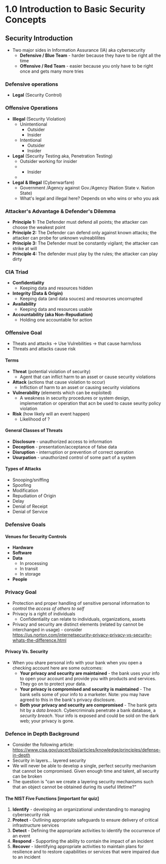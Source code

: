 1.0 Introduction to Basic Security Concepts
========================

## Security Introduction
+ Two major sides in Information Assurance (IA) aka cybersecurity
    + **Defensive / Blue Team** - harder because they have to be right all the time
    + **Offensive / Red Team** - easier because you only have to be right once and gets many more tries

### Defensive operations
+ **Legal** (Security Control)

### Offensive Operations
+ **Illegal** (Security Violation)
    + Unintentional
        + Outsider
        + Insider
    + Intentional
        + Outsider
        + Insider
+ **Legal** (Security Testing aka, Penetration Testing)
    + Outsider working for insider
    + + Insider
    + 
+ **Legal & Illegal** (Cyberwarfare) 
    + Government /Agency against Gov./Agency (Nation State v. Nation State)
    + What's legal and illegal here? Depends on who wins or who you ask

<!-- IMPORTANT INFO -->
### **Attacker's Advantage & Defender's Dilemma**
+ **Principle 1:** The Defender must defend all points; the attacker can choose the weakest point
+ **Principle 2:** The Defender can defend only against known attacks; the attacker can probe for unknown vulreablilites
+ **Principle 3:** The Defender must be constantly vigilant; the attacker can strike at will
+ **Principle 4:** The defender must play by the rules; the attacker can play dirty

### CIA Triad
+ **Confidentiality**
    + Keeping data and resources hidden
+ **Integrity (Data & Origin)**
    + Keeping data (and data souces) and resources uncorrupted
+ **Availability**
    + Keeping data and resources usable
+ **Accountability (aka Non-Repudiation)**
    + Holding one accountable for action

### Offensive Goal
+ Theats and attacks -> Use Vulrebilities -> that cause harm/loss
+ Threats and attacks cause risk

#### Terms
+ **Threat** (potential violation of security)
    + Agent that can inflict harm to an asset or cause security violations
+ **Attack** (actions that cause violation to occur)
    + Infliction of harm to an asset or causing security violations
+ **Vulnerability** (elements which can be exploited)
    + A weakness in security procedures or system design, implementation or operation that acn be used to cause seurity policy violation
+ **Risk** (how likely will an event happen)
    +    Likelihood of ?

#### General Classes of Threats
+ **Disclosure** - unauthorized access to information
+ **Deception** - presentation/acceptance of false data
+ **Disruption** - interruption or prevention of correct operation
+ **Usurpation** - unauthorized control of some part of a system

<!-- Check slides for more notes. It's the table stuff in between the top and bottom info -->

#### Types of Attacks
+ Snooping/sniffing
+ Spoofing
+ Modification
+ Repudiation of Origin
+ Delay
+ Denial of Receipt
+ Denial of Service


### Defensive Goals
#### Venues for Security Controls
+ **Hardware**
+ **Software**
+ **Data**
    + In processing 
    + In transit
    + In storage
+ **People**

### Privacy Goal
+ Protection and proper handling of sensitive personal information to control the *access of others to self*
+ Privacy is a right of individuals
    + Confidentiality can relate to individuals, organizations, assets
+ Privacy and security are distinct elements (related by cannot be interchanged in usage) - consider https://us.norton.com/internetsecurity-privacy-privacy-vs-security-whats-the-difference.html

#### Privacy Vs. Security
+ When you share personal info with your bank when you open a checking account here are some outcomes:
    + **Your privacy and security are maintained** - the bank uses your info to open your account and provide you with products and services. They go on to protect your data.
    + **Your privacy is compromised and security is maintained** - The bank sells some of your info to a marketer. Note: you may have agreed to this in the bank's privacy disclosure.
    + **Both your privacy and security are compromised** - The bank gets hit by a *data breach*. Cybercriminals penetrate a bank database, a *security breach*. Your info is exposed and could be sold on the dark web; your privacy is gone.

### Defence in Depth Background
+ Consider the following article: https://www.cisa.gov/uscert/bsi/articles/knowledge/principles/defense-in-depth
+ Security in layers... layered security
+ We will never be able to develop a single, perfect security mechanism that cannot be compromised. Given enough time and talent, all security can be broken
+ The question is "can we create a layering security mechanisms such that an object cannot be obtained during its useful lifetime?"

#### The NIST Five Functions  [important for quiz]
1. **Identify** - developing an organizational understanding to managing cybersecurity risk
2. **Protect** - Outlining appropriate safeguards to ensure delivery of critical infrastructure services
3. **Detect** - Defining the appropriate activities to identify the occurrence of an event
4. **Respond** - Supporting the ability to contain the impact of an incident
5. **Recover** - Identifying appropriate activities to maintain plans for resilience and to restore capabilities or services that were impaired due to an incident











